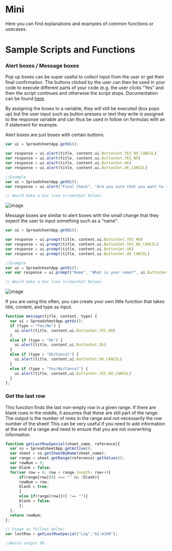 # Mini

Here you can find explanations and examples of common functions or usecases. 




# Sample Scripts and Functions
### Alert boxes / Message boxes
Pop up boxes can be super useful to collect input from the user or get their final confirmation. The buttons clicked by the user can then be used in your code to execute different parts of your code (e.g. the user clicks "Yes" and then the script continues and otherwise the script stops. 
Documentation can be found [here](https://developers.google.com/apps-script/guides/dialogs). 

By assigning the boxes to a variable, they will still be executed (box pops up) but the user input such as button presses or text they write is assigned to the response variable and can thus be used in follow on formulas with an if statement for example. 

Alert boxes are just boxes with certain buttons.   
``` javascript
var ui = SpreadsheetApp.getUi();

var response = ui.alert(title, content,ui.ButtonSet.YES_NO_CANCEL)
var response = ui.alert(title, content,ui.ButtonSet.YES_NO)
var response = ui.alert(title, content,ui.ButtonSet.OK)
var response = ui.alert(title, content,ui.ButtonSet.OK_CANCEL)
```
``` javascript
//Example
var ui = SpreadsheetApp.getUi();
var response = ui.alert("Final Check", "Are you sure that you want to run the script?", ui.ButtonSet.YES_NO)

// Would make a box (see screenshot below). 
```
![image](https://user-images.githubusercontent.com/49123781/208710775-1a3b1195-2de8-4fd5-ba18-28487f157812.png)


Message boxes are similar to alert boxes with the small change that they expect the user to input something such as a "name". 
``` javascript
var ui = SpreadsheetApp.getUi();

var response = ui.prompt(title, content,ui.ButtonSet.YES_NO)
var response = ui.prompt(title, content,ui.ButtonSet.YES_NO_CANCEL)
var response = ui.prompt(title, content,ui.ButtonSet.OK)
var response = ui.prompt(title, content,ui.ButtonSet.OK_CANCEL)
```

``` javascript
//Example
var ui = SpreadsheetApp.getUi();
var var response = ui.prompt("Name", "What is your name?", ui.ButtonSet.YES_NO)

// Would make a box (see screenshot below). 
```
![image](https://user-images.githubusercontent.com/49123781/208711234-52636426-30d2-4660-801e-9beaf0d93ce0.png)


If you are using this often, you can create your own little function that takes title, content, and type as input. 
``` javascript
function message(title, content, type) {
  var ui = SpreadsheetApp.getUi();
  if (type = "Yes/No") {
    ui.alert(title, content,ui.ButtonSet.YES_NO)
  }
  else if (type = "Ok") {
    ui.alert(title, content,ui.ButtonSet.Ok)
  }
  else if (type = "Ok/Cancel") {
    ui.alert(title, content,ui.ButtonSet.OK_CANCEL)
  }
  else if (type = "Yes/No/Cancel") {
    ui.alert(title, content,ui.ButtonSet.YES_NO_CANCEL)
  }
};
```

### Get the last row
This function finds the last non-empty row in a given range. If there are blank rows in the middle, it assumes that these are still part of the range. The output is the number of rows in the range and not necessarily the row number of the sheet! This can be very useful if you need to add information at the end of a range and need to ensure that you are not overwriting information. 

``` javascript
function getLastRowSpecial(sheet_name, reference){
  var ss = SpreadsheetApp.getActive();
  var sheet = ss.getSheetByName(sheet_name);
  var range = sheet.getRange(reference).getValues();
  var rowNum = 0;
  var blank = false;
  for(var row = 0; row < range.length; row++){
      if(range[row][0] === "" && !blank){
      rowNum = row;
      blank = true;
      }
      else if(range[row][0] !== ""){
      blank = false;
      };
  };
  return rowNum;
};
```

``` javascript
// Usage as follows below:
var lastRow = getLastRowSpecial("Log","A2:A100");

//Would output 99. 
```

